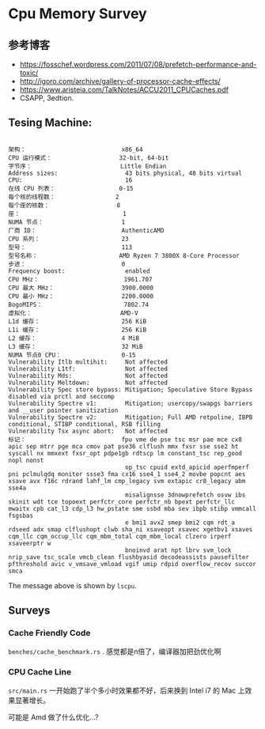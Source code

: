 # Cpu Memory Survey

## 参考博客

* https://fosschef.wordpress.com/2011/07/08/prefetch-performance-and-toxic/
* http://igoro.com/archive/gallery-of-processor-cache-effects/
* https://www.aristeia.com/TalkNotes/ACCU2011_CPUCaches.pdf
* CSAPP, 3edtion.

## Tesing Machine:

```

架构：                           x86_64
CPU 运行模式：                   32-bit, 64-bit
字节序：                         Little Endian
Address sizes:                   43 bits physical, 48 bits virtual
CPU:                             16
在线 CPU 列表：                  0-15
每个核的线程数：                 2
每个座的核数：                   8
座：                             1
NUMA 节点：                      1
厂商 ID：                        AuthenticAMD
CPU 系列：                       23
型号：                           113
型号名称：                       AMD Ryzen 7 3800X 8-Core Processor
步进：                           0
Frequency boost:                 enabled
CPU MHz：                        1961.707
CPU 最大 MHz：                   3900.0000
CPU 最小 MHz：                   2200.0000
BogoMIPS：                       7802.74
虚拟化：                         AMD-V
L1d 缓存：                       256 KiB
L1i 缓存：                       256 KiB
L2 缓存：                        4 MiB
L3 缓存：                        32 MiB
NUMA 节点0 CPU：                 0-15
Vulnerability Itlb multihit:     Not affected
Vulnerability L1tf:              Not affected
Vulnerability Mds:               Not affected
Vulnerability Meltdown:          Not affected
Vulnerability Spec store bypass: Mitigation; Speculative Store Bypass disabled via prctl and seccomp
Vulnerability Spectre v1:        Mitigation; usercopy/swapgs barriers and __user pointer sanitization
Vulnerability Spectre v2:        Mitigation; Full AMD retpoline, IBPB conditional, STIBP conditional, RSB filling
Vulnerability Tsx async abort:   Not affected
标记：                           fpu vme de pse tsc msr pae mce cx8 apic sep mtrr pge mca cmov pat pse36 clflush mmx fxsr sse sse2 ht syscall nx mmxext fxsr_opt pdpe1gb rdtscp lm constant_tsc rep_good nopl nonst
                                 op_tsc cpuid extd_apicid aperfmperf pni pclmulqdq monitor ssse3 fma cx16 sse4_1 sse4_2 movbe popcnt aes xsave avx f16c rdrand lahf_lm cmp_legacy svm extapic cr8_legacy abm sse4a
                                 misalignsse 3dnowprefetch osvw ibs skinit wdt tce topoext perfctr_core perfctr_nb bpext perfctr_llc mwaitx cpb cat_l3 cdp_l3 hw_pstate sme ssbd mba sev ibpb stibp vmmcall fsgsbas
                                 e bmi1 avx2 smep bmi2 cqm rdt_a rdseed adx smap clflushopt clwb sha_ni xsaveopt xsavec xgetbv1 xsaves cqm_llc cqm_occup_llc cqm_mbm_total cqm_mbm_local clzero irperf xsaveerptr w
                                 bnoinvd arat npt lbrv svm_lock nrip_save tsc_scale vmcb_clean flushbyasid decodeassists pausefilter pfthreshold avic v_vmsave_vmload vgif umip rdpid overflow_recov succor smca

```

The message above is shown by `lscpu`.



## Surveys

### Cache Friendly Code

`benches/cache_benchmark.rs` . 感觉都是n倍了，编译器加把劲优化啊

### CPU Cache Line

`src/main.rs` 一开始跑了半个多小时效果都不好，后来换到 Intel i7 的 Mac 上效果显著增长。

可能是 Amd 做了什么优化...?

 
